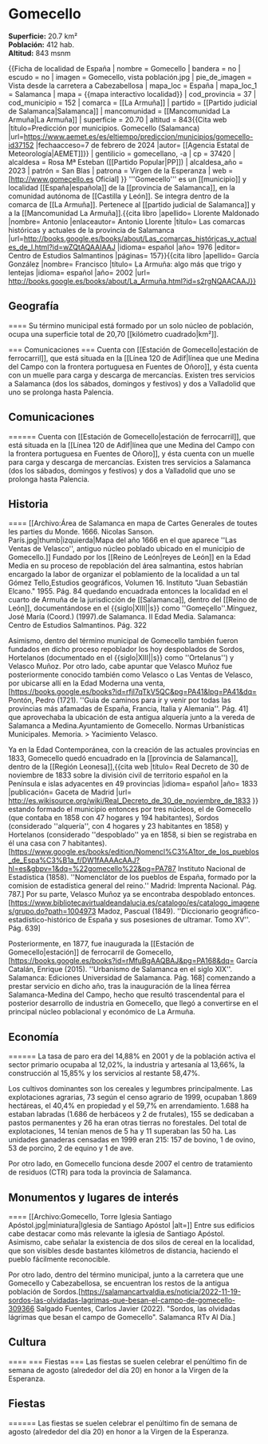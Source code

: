 # Gomecello

**Superficie:** 20.7 km²  
**Población:** 412 hab.  
**Altitud:** 843 msnm  

{{Ficha de localidad de España
| nombre = Gomecello
| bandera = no
| escudo = no
| imagen = Gomecello, vista población.jpg
| pie_de_imagen = Vista desde la carretera a Cabezabellosa
| mapa_loc = España
| mapa_loc_1 = Salamanca
| mapa = {{mapa interactivo localidad}}
| cod_provincia = 37
| cod_municipio = 152
| comarca = [[La Armuña]]
| partido = [[Partido judicial de Salamanca|Salamanca]]
| mancomunidad = [[Mancomunidad La Armuña|La Armuña]]
| superficie = 20.70
| altitud = 843<ref>{{Cita web |título=Predicción por municipios. Gomecello (Salamanca) |url=https://www.aemet.es/es/eltiempo/prediccion/municipios/gomecello-id37152 |fechaacceso=7 de febrero de 2024 |autor= [[Agencia Estatal de Meteorología|AEMET]]}}</ref>
| gentilicio = gomecellano, -a
| cp = 37420
| alcaldesa = Rosa Mª Esteban ([[Partido Popular|PP]])
| alcaldesa_año = 2023
| patrón = San Blas
| patrona = Virgen de la Esperanza
| web = [http://www.gomecello.es Oficial]
}}
'''Gomecello''' es un [[municipio]] y localidad [[España|española]] de la [[provincia de Salamanca]], en la comunidad autónoma de [[Castilla y León]]. Se integra dentro de la comarca de [[La Armuña]]. Pertenece al [[partido judicial de Salamanca]] y a la [[Mancomunidad La Armuña]].<ref>{{cita libro |apellido= Llorente Maldonado |nombre= Antonio |enlaceautor= Antonio Llorente |título= Las comarcas históricas y actuales de la provincia de Salamanca |url=http://books.google.es/books/about/Las_comarcas_históricas_y_actuales_de_l.html?id=wZQtAQAAIAAJ |idioma= español |año= 1976 |editor= Centro de Estudios Salmantinos |páginas= 157}}</ref><ref name=ref_duplicada_2>{{cita libro |apellido= García González |nombre= Francisco |título= La Armuña: algo más que trigo y lentejas |idioma= español |año= 2002 |url= http://books.google.es/books/about/La_Armuña.html?id=s2rgNQAACAAJ}}</ref>

## Geografía

====
Su término municipal está formado por un solo núcleo de población, ocupa una superficie total de 20,70&nbsp;[[kilómetro cuadrado|km²]].

=== Comunicaciones ===
Cuenta con [[Estación de Gomecello|estación de ferrocarril]], que está situada en la [[Línea 120 de Adif|línea que une Medina del Campo con la frontera portuguesa en Fuentes de Oñoro]], y ésta cuenta con un muelle para carga y descarga de mercancías. Existen tres servicios a Salamanca (dos los sábados, domingos y festivos) y dos a Valladolid que uno se prolonga hasta Palencia.

## Comunicaciones

======
Cuenta con [[Estación de Gomecello|estación de ferrocarril]], que está situada en la [[Línea 120 de Adif|línea que une Medina del Campo con la frontera portuguesa en Fuentes de Oñoro]], y ésta cuenta con un muelle para carga y descarga de mercancías. Existen tres servicios a Salamanca (dos los sábados, domingos y festivos) y dos a Valladolid que uno se prolonga hasta Palencia.

## Historia

====
[[Archivo:Área de Salamanca en mapa de Cartes Generales de toutes les parties du Monde. 1666. Nicolas Sanson. París.jpg|thumb|izquierda|Mapa del año 1666 en el que aparece ''Las Ventas de Velasco'', antiguo núcleo poblado ubicado en el municipio de Gomecello.]]
Fundado por los [[Reino de León|reyes de León]] en la Edad Media en su proceso de repoblación del área salmantina, estos habrían encargado la labor de organizar el poblamiento de la localidad a un tal Gómez Tello,<ref>Estudios geográficos, Volumen 16. Instituto "Juan Sebastián Elcano." 1955. Pág. 84</ref> quedando encuadrada entonces la localidad en el cuarto de Armuña de la jurisdicción de [[Salamanca]], dentro del [[Reino de León]], documentándose en el {{siglo|XIII||s}} como ''Gomeçello''.<ref>Mínguez, José María (Coord.) (1997).de Salamanca. II Edad Media. Salamanca: Centro de Estudios Salmantinos. Pág. 322</ref>

Asimismo, dentro del término municipal de Gomecello también fueron fundados en dicho proceso repoblador los hoy despoblados de Sordos, Hortelanos (documentado en el {{siglo|XIII||s}} como ''Ortelanus'') y Velasco Muñoz. Por otro lado, cabe apuntar que Velasco Muñoz fue posteriormente conocido también como Velasco o Las Ventas de Velasco, por ubicarse allí en la Edad Moderna una venta,<ref>[https://books.google.es/books?id=rfjl7qTkV5QC&pg=PA41&lpg=PA41&dq= Pontón, Pedro (1721). ''Guia de caminos para ir y venir por todas las provincias más afamadas de España, Francia, Italia y Alemania''. Pág. 41]</ref> que aprovechaba la ubicación de esta antigua alquería junto a la vereda de Salamanca a Medina.<ref>Ayuntamiento de Gomecello. Normas Urbanísticas Municipales. Memoria. > Yacimiento Velasco.</ref>

Ya en la Edad Contemporánea, con la creación de las actuales provincias en 1833, Gomecello quedó encuadrado en la [[provincia de Salamanca]], dentro de la [[Región Leonesa]],<ref>{{cita web |título= Real Decreto de 30 de noviembre de 1833 sobre la división civil de territorio español en la Península e islas adyacentes en 49 provincias |idioma= español |año= 1833 |publicación= Gaceta de Madrid |url= http://es.wikisource.org/wiki/Real_Decreto_de_30_de_noviembre_de_1833 }}</ref> estando formado el municipio entonces por tres núcleos, el de Gomecello (que contaba en 1858 con 47 hogares y 194 habitantes), Sordos (considerado ''alquería'', con 4 hogares y 23 habitantes en 1858) y Hortelanos (considerado ''despoblado'' ya en 1858, si bien se registraba en él una casa con 7 habitantes).<ref>[https://www.google.es/books/edition/Nomencl%C3%A1tor_de_los_pueblos_de_Espa%C3%B1a_f/DW1fAAAAcAAJ?hl=es&gbpv=1&dq=%22gomecello%22&pg=PA787 Instituto Nacional de Estadística (1858). ''Nomenclátor de los pueblos de España, formado por la comision de estadística general del reino.'' Madrid: Imprenta Nacional. Pág. 787.]</ref> Por su parte, Velasco Muñoz ya se encontraba despoblado entonces.<ref>[https://www.bibliotecavirtualdeandalucia.es/catalogo/es/catalogo_imagenes/grupo.do?path=1004973 Madoz, Pascual (1849). ''Diccionario geográfico-estadístico-histórico de España y sus posesiones de ultramar. Tomo XV''. Pág. 639]</ref>

Posteriormente, en 1877, fue inaugurada la [[Estación de Gomecello|estación]] de ferrocarril de Gomecello,<ref>[https://books.google.es/books?id=rMfuBgAAQBAJ&pg=PA168&dq= García Catalán, Enrique (2015). ''Urbanismo de Salamanca en el siglo XIX''. Salamanca: Ediciones Universidad de Salamanca. Pág. 168]</ref> comenzando a prestar servicio en dicho año, tras la inauguración de la línea férrea Salamanca-Medina del Campo, hecho que resultó trascendental para el posterior desarrollo de industria en Gomecello, que llegó a convertirse en el principal núcleo poblacional y económico de La Armuña.

## Economía

======
La tasa de paro era del 14,88% en 2001 y de la población activa el sector primario ocupaba al 12,02%, la industria y artesanía al 13,66%, la construcción al 15,85% y los servicios al restante 58,47%.

Los cultivos dominantes son los cereales y legumbres principalmente. Las explotaciones agrarias, 73 según el censo agrario de 1999, ocupaban 1.869 hectáreas, el 40,4% en propiedad y el 59,7% en arrendamiento. 1.688 ha estaban labradas (1.686 de herbáceos y 2 de frutales), 155 se dedicaban a pastos permanentes y 26 ha eran otras tierras no forestales. Del total de explotaciones, 14 tenían menos de 5 ha y 11 superaban las 50 ha. Las unidades ganaderas censadas en 1999 eran 215: 157 de bovino, 1 de ovino, 53 de porcino, 2 de equino y 1 de ave.

Por otro lado, en Gomecello funciona desde 2007 el centro de tratamiento de residuos (CTR) para toda la provincia de Salamanca.

## Monumentos y lugares de interés

====
[[Archivo:Gomecello, Torre Iglesia Santiago Apóstol.jpg|miniatura|Iglesia de Santiago  Apóstol |alt=]]
Entre sus edificios cabe destacar como más relevante la iglesia de Santiago Apóstol. Asimismo, cabe señalar la existencia de dos silos de cereal en la localidad, que son visibles desde bastantes kilómetros de distancia, haciendo el pueblo fácilmente reconocible.

Por otro lado, dentro del término municipal, junto a la carretera que une Gomecello y Cabezabellosa, se encuentran los restos de la antigua población de Sordos.<ref>[https://salamancartvaldia.es/noticia/2022-11-19-sordos-las-olvidadas-lagrimas-que-besan-el-campo-de-gomecello-309366 Salgado Fuentes, Carlos Javier (2022). "Sordos, las olvidadas lágrimas que besan el campo de Gomecello". Salamanca RTv Al Día.]</ref>

## Cultura

====
=== Fiestas ===
Las fiestas se suelen celebrar el penúltimo fin de semana de agosto (alrededor del día 20) en honor a la Virgen de la Esperanza.

## Fiestas

======
Las fiestas se suelen celebrar el penúltimo fin de semana de agosto (alrededor del día 20) en honor a la Virgen de la Esperanza.